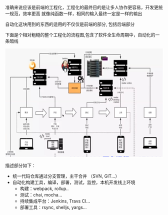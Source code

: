 准确来说应该是前端的工程化，工程化的最终目的是让多人协作更容易，开发更统一规范，效率更高
就像纯函数一样，相同的输入最终一定是一样的输出

自动化这块用到的东西的适用的不仅仅是前端的部分, 包括后端部分

下面是个相对粗糙的整个工程化的流程图,包含了软件全生命周期中，自动化的一条暗线

![image](/static/ci.png)

描述部分如下：
- 统一代码仓库通过分支管理，主干合并 （SVN, GIT...）
- 自动化构建工具，编译，部署，测试，监控，本机开发线上环境 
    - 构建：webpack, rollup..
    - 测试：chai, mocha...
    - 持续集成平台：Jenkins, Travs CI...
    - 部署工具：rsync, shelljs, yargs...